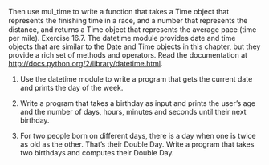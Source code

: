 Then use mul_time to write a function that takes a Time object that represents the ﬁnishing time in a race, and a number that represents the distance, and returns a Time object that represents the average pace (time per mile). Exercise 16.7. The datetime module provides date and time objects that are similar to the Date and Time objects in this chapter, but they provide a rich set of methods and operators. Read the documentation at http://docs.python.org/2/library/datetime.html.

1. Use the datetime module to write a program that gets the current date and prints the day of the week.

2. Write a program that takes a birthday as input and prints the user’s age and the number of days, hours, minutes and seconds until their next birthday.

3. For two people born on different days, there is a day when one is twice as old as the other. That’s their Double Day. Write a program that takes two birthdays and computes their Double Day.